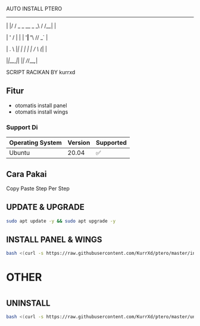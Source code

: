 
AUTO INSTALL PTERO

_  __             __  __   _ 

| |/ /   _ _ __ _ _\ \/ /__| |

| ' / | | | '__| '__\  // _` |

| . \ |_| | |  | |  /  \ (_| |

|_|\_\__,_|_|  |_| /_/\_\__,_|   


SCRIPT RACIKAN BY kurrxd

## Fitur

- otomatis install panel
- otomatis install wings

### Support Di


| Operating System | Version | Supported          |
| ---------------- | ------- | ------------------ |
| Ubuntu | 20.04   | :white_check_mark: |


## Cara Pakai

Copy Paste Step Per Step

## UPDATE & UPGRADE
```bash
sudo apt update -y && sudo apt upgrade -y
```

## INSTALL PANEL & WINGS
```bash
bash <(curl -s https://raw.githubusercontent.com/KurrXd/ptero/master/install.sh)
```
#
#
# OTHER
#
## UNINSTALL
```bash
bash <(curl -s https://raw.githubusercontent.com/KurrXd/ptero/master/uninstall.sh)
```

